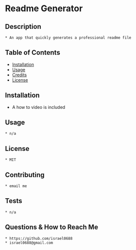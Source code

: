 

  # Readme Generator

  ## Description
    * An app that quickly generates a professional readme file 
  
  ## Table of Contents
  
  * [Installation](#installation)
  * [Usage](#usage)
  * [Credits](#credits)
  * [License](#license)
  
  
  ## Installation
   * A how to video is included
    
  ## Usage 
    * n/a
  
  
  ## License
    * MIT
  
  ## Contributing
    * email me
  
  ## Tests
    * n/a

  ## Questions & How to Reach Me
    * https://github.com/israel0688
    * israel0688@gmail.com
  